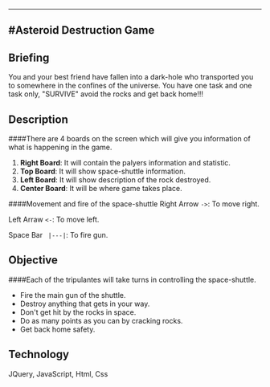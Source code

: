 ---
#Asteroid Destruction Game
--

## Briefing
You and your best friend have fallen into a dark-hole who transported you to somewhere in the confines of the universe. You have one task and one task only, "SURVIVE" avoid the rocks and get back home!!!

## Description 
####There are 4 boards on the screen which will give you information of what is happening in the game.

1. 	**Right Board**: It will contain the palyers information and statistic.
2. **Top Board**: It will show space-shuttle information.
3. **Left Board**: It will show description of the rock destroyed.
4. **Center Board**: It will be where game takes place.

####Movement and fire of the space-shuttle
Right Arrow `->`: To move right.


Left Arraw  `<-`: To move left.

Space Bar ` |---|`: To fire gun.

## Objective
####Each of the tripulantes will take turns in controlling the space-shuttle.

* Fire the main gun of the shuttle.
* Destroy anything that gets in your way.
* Don't get hit by the rocks in space.
* Do as many points as you can by cracking rocks.
* Get back home safety.

## Technology
JQuery, JavaScript, Html, Css

